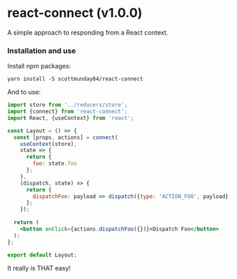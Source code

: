 # react-connect (v1.0.0)

A simple approach to responding from a React context.

### Installation and use

Install npm packages:

```
yarn install -S scottmunday84/react-connect
```

And to use:
```jsx harmony
import store from '../reducers/store';
import {connect} from 'react-connect';
import React, {useContext} from 'react';

const Layout = () => {
  const [props, actions] = connect(
    useContext(store),
    state => {
      return {
        foo: state.foo
      };
    },
    (dispatch, state) => {
      return {
        dispatchFoo: payload => dispatch({type: 'ACTION_FOO', payload})
      };
    });
    
  return (
    <button onClick={actions.dispatchFoo({})}>Dispatch Foo</button>
  );
};

export default Layout;
```

It really is THAT easy!
